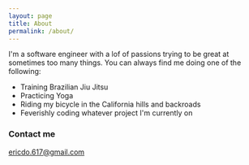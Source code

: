 ```yaml
---
layout: page
title: About
permalink: /about/
---
```


I'm a software engineer with a lof of passions trying to be great at sometimes too many things. You can always find me doing one of the following:
- Training Brazilian Jiu Jitsu
- Practicing Yoga
- Riding my bicycle in the California hills and backroads
- Feverishly coding whatever project I'm currently on

### Contact me

[ericdo.617@gmail.com](mailto:ericdo.617@gmail.com)